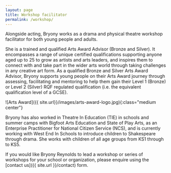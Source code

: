 ```yaml
---
layout: page
title: Workshop facilitator
permalink: /workshop/
---
```


Alongside acting, Bryony works as a drama and physical theatre workshop facilitator for both young people and adults.

She is a trained and qualified Arts Award Advisor (Bronze and Silver). It encompasses a range of unique certified qualifications supporting anyone aged up to 25 to grow as artists and arts leaders, and inspires them to connect with and take part in the wider arts world through taking challenges in any creative art form. As a qualified Bronze and Silver Arts Award Advisor, Bryony supports young people on their Arts Award journey through assessing, facilitating and mentoring to help them gain their Level 1 (Bronze) or Level 2 (Silver) RQF regulated qualification (i.e. the equivalent qualification level of a GCSE).

![Arts Award]({{ site.url}}/images/arts-award-logo.jpg){:class="medium center"}

Bryony has also worked in Theatre In Education (TIE) in schools and summer camps with Bigfoot Arts Education and State of Play Arts, as an Enterprise Practitioner for National Citizen Service (NCS), and is currently working with West End In Schools to introduce children to Shakespeare through drama. She works with children of all age groups from KS1 through to KS5.

If you would like Bryony Reynolds to lead a workshop or series of workshops for your school or organization, please enquire using the [contact us]({{ site.url }}/contact) form.
